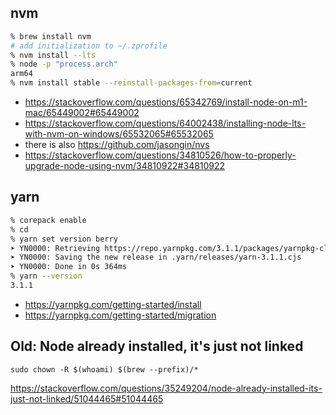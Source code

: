 ## nvm

```zsh
% brew install nvm
# add initialization to ~/.zprofile
% nvm install --lts
% node -p "process.arch"
arm64
% nvm install stable --reinstall-packages-from=current
```

- https://stackoverflow.com/questions/65342769/install-node-on-m1-mac/65449002#65449002
- https://stackoverflow.com/questions/64002438/installing-node-lts-with-nvm-on-windows/65532065#65532065
- there is also https://github.com/jasongin/nvs
- https://stackoverflow.com/questions/34810526/how-to-properly-upgrade-node-using-nvm/34810922#34810922

## yarn

```zsh
% corepack enable
% cd
% yarn set version berry
➤ YN0000: Retrieving https://repo.yarnpkg.com/3.1.1/packages/yarnpkg-cli/bin/yarn.js
➤ YN0000: Saving the new release in .yarn/releases/yarn-3.1.1.cjs
➤ YN0000: Done in 0s 364ms
% yarn --version
3.1.1
```

- https://yarnpkg.com/getting-started/install
- https://yarnpkg.com/getting-started/migration

## Old: Node already installed, it's just not linked

`sudo chown -R $(whoami) $(brew --prefix)/*`

https://stackoverflow.com/questions/35249204/node-already-installed-its-just-not-linked/51044465#51044465
